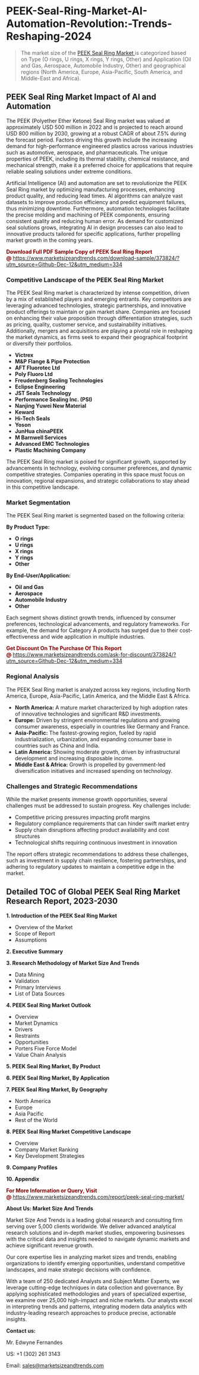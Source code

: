 <H1>PEEK-Seal-Ring-Market-AI-Automation-Revolution:-Trends-Reshaping-2024</H1><blockquote><p>The market size of the <a href="https://www.marketsizeandtrends.com/download-sample/373824/?utm_source=Github-Dec-12&amp;utm_medium=334" target="_blank">PEEK Seal Ring Market </a>is categorized based on Type (O rings, U rings, X rings, Y rings, Other) and Application (Oil and Gas, Aerospace, Automobile Industry, Other) and geographical regions (North America, Europe, Asia-Pacific, South America, and Middle-East and Africa).</p></blockquote><p><h2>PEEK Seal Ring Market Impact of AI and Automation</h2><p>The PEEK (Polyether Ether Ketone) Seal Ring market was valued at approximately USD 500 million in 2022 and is projected to reach around USD 800 million by 2030, growing at a robust CAGR of about 7.5% during the forecast period. Factors driving this growth include the increasing demand for high-performance engineered plastics across various industries such as automotive, aerospace, and pharmaceuticals. The unique properties of PEEK, including its thermal stability, chemical resistance, and mechanical strength, make it a preferred choice for applications that require reliable sealing solutions under extreme conditions.</p><p>Artificial Intelligence (AI) and automation are set to revolutionize the PEEK Seal Ring market by optimizing manufacturing processes, enhancing product quality, and reducing lead times. AI algorithms can analyze vast datasets to improve production efficiency and predict equipment failures, thus minimizing downtime. Furthermore, automation technologies facilitate the precise molding and machining of PEEK components, ensuring consistent quality and reducing human error. As demand for customized seal solutions grows, integrating AI in design processes can also lead to innovative products tailored for specific applications, further propelling market growth in the coming years.</p></p><p><strong><span style="color: #800000;">Download Full PDF Sample Copy of PEEK Seal Ring Report @</span>&nbsp;</strong><a href="https://www.marketsizeandtrends.com/download-sample/373824/?utm_source=Github-Dec-12&amp;utm_medium=334">https://www.marketsizeandtrends.com/download-sample/373824/?utm_source=Github-Dec-12&amp;utm_medium=334</a></p><h3>Competitive Landscape of the PEEK Seal Ring Market</h3><p>The PEEK Seal Ring market is characterized by intense competition, driven by a mix of established players and emerging entrants. Key competitors are leveraging advanced technologies, strategic partnerships, and innovative product offerings to maintain or gain market share. Companies are focused on enhancing their value proposition through differentiation strategies, such as pricing, quality, customer service, and sustainability initiatives. Additionally, mergers and acquisitions are playing a pivotal role in reshaping the market dynamics, as firms seek to expand their geographical footprint or diversify their portfolios.</p><p><strong><p><ul><li>Victrex </li><li> M&P Flange & Pipe Protection </li><li> AFT Fluorotec Ltd </li><li> Poly Fluoro Ltd </li><li> Freudenberg Sealing Technologies </li><li> Eclipse Engineering </li><li> JST Seals Technology </li><li> Performance Sealing Inc. (PSI) </li><li> Nanjing Yuwei New Material </li><li> Keward </li><li> Hi-Tech Seals </li><li> Yoson </li><li> JunHua chinaPEEK </li><li> M Barnwell Services </li><li> Advanced EMC Technologies </li><li> Plastic Machining Company</p></li></ul></p></strong></p><p>The PEEK Seal Ring market is poised for significant growth, supported by advancements in technology, evolving consumer preferences, and dynamic competitive strategies. Companies operating in this space must focus on innovation, regional expansions, and strategic collaborations to stay ahead in this competitive landscape.</p><h3>Market Segmentation</h3><p>The PEEK Seal Ring market is segmented based on the following criteria:</p><p><strong>By Product Type:</strong></p><p><strong><p><ul><li>O rings </li><li> U rings </li><li> X rings </li><li> Y rings </li><li> Other</p></li></ul></p></strong></p><p><strong>By End-User/Application:</strong></p><p><strong><p><ul><li>Oil and Gas </li><li> Aerospace </li><li> Automobile Industry </li><li> Other</p></li></ul></p></strong></p><p>Each segment shows distinct growth trends, influenced by consumer preferences, technological advancements, and regulatory frameworks. For example, the demand for Category A products has surged due to their cost-effectiveness and wide application in multiple industries.</p><p><strong><span style="color: #800000;">Get Discount On The Purchase Of This Report @&nbsp;</span></strong><a href="https://www.marketsizeandtrends.com/ask-for-discount/373824/?utm_source=Github-Dec-12&amp;utm_medium=334">https://www.marketsizeandtrends.com/ask-for-discount/373824/?utm_source=Github-Dec-12&amp;utm_medium=334</a></p><h3>Regional Analysis</h3><p>The PEEK Seal Ring market is analyzed across key regions, including North America, Europe, Asia-Pacific, Latin America, and the Middle East &amp; Africa.</p><ul><li><strong>North America:</strong> A mature market characterized by high adoption rates of innovative technologies and significant R&amp;D investments.</li><li><strong>Europe:</strong> Driven by stringent environmental regulations and growing consumer awareness, especially in countries like Germany and France.</li><li><strong>Asia-Pacific:</strong> The fastest-growing region, fueled by rapid industrialization, urbanization, and expanding consumer base in countries such as China and India.</li><li><strong>Latin America:</strong> Showing moderate growth, driven by infrastructural development and increasing disposable income.</li><li><strong>Middle East &amp; Africa:</strong> Growth is propelled by government-led diversification initiatives and increased spending on technology.</li></ul><h3>Challenges and Strategic Recommendations</h3><p>While the market presents immense growth opportunities, several challenges must be addressed to sustain progress. Key challenges include:</p><ul><li>Competitive pricing pressures impacting profit margins</li><li>Regulatory compliance requirements that can hinder swift market entry</li><li>Supply chain disruptions affecting product availability and cost structures</li><li>Technological shifts requiring continuous investment in innovation</li></ul><p>The report offers strategic recommendations to address these challenges, such as investment in supply chain resilience, fostering partnerships, and adhering to regulatory updates to maintain a competitive edge in the market.</p><h2>Detailed TOC of Global PEEK Seal Ring Market Research Report, 2023-2030</h2><p><strong>1. Introduction of the PEEK Seal Ring Market</strong></p><ul><li>Overview of the Market</li><li>Scope of Report</li><li>Assumptions&nbsp;</li></ul><p><strong>2. Executive Summary</strong></p><p><strong>3. Research Methodology of <strong>Market Size And Trends</strong></strong></p><ul><li>Data Mining</li><li>Validation</li><li>Primary Interviews</li><li>List of Data Sources&nbsp;</li></ul><p><strong>4. PEEK Seal Ring Market Outlook</strong></p><ul><li>Overview</li><li>Market Dynamics</li><li>Drivers</li><li>Restraints</li><li>Opportunities</li><li>Porters Five Force Model</li><li>Value Chain Analysis&nbsp;</li></ul><p><strong>5. PEEK Seal Ring Market, By Product</strong></p><p><strong>6. PEEK Seal Ring Market, By Application</strong></p><p><strong>7. PEEK Seal Ring Market, By Geography</strong></p><ul><li>North America</li><li>Europe</li><li>Asia Pacific</li><li>Rest of the World&nbsp;</li></ul><p><strong>8. PEEK Seal Ring Market Competitive Landscape</strong></p><ul><li>Overview</li><li>Company Market Ranking</li><li>Key Development Strategies&nbsp;</li></ul><p><strong>9. Company Profiles</strong></p><p><strong>10. Appendix</strong></p><p><strong><span style="color: #800000;">For More Information or Query, Visit @&nbsp;</span></strong><a href="https://www.marketsizeandtrends.com/report/peek-seal-ring-market/">https://www.marketsizeandtrends.com/report/peek-seal-ring-market/</a></p><p></p><p><strong>About Us:&nbsp;Market Size And Trends</strong></p><p>Market Size And Trends&nbsp;is a leading global research and consulting firm serving over 5,000 clients worldwide. We deliver advanced analytical research solutions and in-depth market studies, empowering businesses with the critical data and insights needed to navigate dynamic markets and achieve significant revenue growth.</p><p>Our core expertise lies in analyzing market sizes and trends, enabling organizations to identify emerging opportunities, understand competitive landscapes, and make strategic decisions with confidence.</p><p>With a team of 250 dedicated Analysts and Subject Matter Experts, we leverage cutting-edge techniques in data collection and governance. By applying sophisticated methodologies and years of specialized expertise, we examine over 25,000 high-impact and niche markets. Our analysts excel in interpreting trends and patterns, integrating modern data analytics with industry-leading research approaches to produce precise, actionable insights.</p><p><strong>Contact us:</strong></p><p>Mr. Edwyne Fernandes</p><p>US: +1 (302) 261 3143</p><p>Email: <a href="mailto:sales@marketsizeandtrends.com">sales@marketsizeandtrends.com</a>&nbsp;</p>
